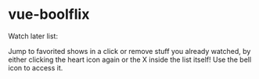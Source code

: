# vue-boolflix

Watch later list:

Jump to favorited shows in a click or remove stuff you already watched, by either clicking the heart icon again or the X inside the list itself!
Use the bell icon to access it.
